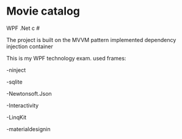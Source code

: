 # Movie catalog
WPF .Net c #

The project is built on the MVVM pattern
implemented dependency injection container

This is my WPF technology exam.
used frames:

-ninject

-sqlite

-Newtonsoft.Json

-Interactivity

-LinqKit

-materialdesignin
